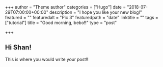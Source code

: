+++
author = "Theme author"
categories = ["Hugo"]
date = "2018-07-29T07:00:00+00:00"
description = "I hope you like your new blog!"
featured = ""
featuredalt = "Pic 3"
featuredpath = "date"
linktitle = ""
tags = ["tutorial"]
title = "Good morning, bebo!!"
type = "post"

+++
## Hi Shan!

This is where you would write your post!!